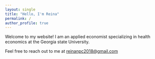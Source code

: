 ```yaml
---
layout: single
title: "Hello, I'm Reina"
permalink: /
author_profile: true
---
```


Welcome to my website!
I am an applied economist specializing in health economics at the Georgia state University.

Feel free to reach out to me at [reinanpc2018@gmail.com](mailto:reinanpc2018@gmail.com)

